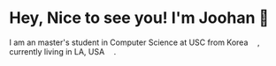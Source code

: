 # Hey, Nice to see you! I'm Joohan 👋
I am an master's student in Computer Science at USC from Korea <img src = "https://cdn-icons-png.flaticon.com/512/2151/2151415.png" width="13"/>, currently living in LA, USA <img src = "https://cdn-icons-png.flaticon.com/512/3909/3909383.png" width="13"/>.
<!--
**joohan-lee/joohan-lee** is a ✨ _special_ ✨ repository because its `README.md` (this file) appears on your GitHub profile.

Here are some ideas to get you started:

- 🔭 I’m currently working on ...
- 🌱 I’m currently learning ...
- 👯 I’m looking to collaborate on ...
- 🤔 I’m looking for help with ...
- 💬 Ask me about ...
- 📫 How to reach me: ...
- 😄 Pronouns: ...
- ⚡ Fun fact: ...
-->
